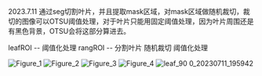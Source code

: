 2023.7.11
通过seg切割叶片，并且提取mask区域，对mask区域做随机裁切，裁切的图像可以OTSU阈值处理，对于叶片只能用固定阈值处理，因为叶片周围还是有黑色背景，OTSU会将这部分算进去。

leafROI -- 阈值化处理 rangROI -- 分割叶片 随机裁切 阈值化处理

![Figure_1](https://github.com/7pluto/dropSegment/assets/50101024/8e7425a1-8cfc-4362-a315-1bd750c7cd5a)
![Figure_2](https://github.com/7pluto/dropSegment/assets/50101024/7a5dd156-561c-4a7b-ae93-6b49d4f0dab5)
![Figure_3](https://github.com/7pluto/dropSegment/assets/50101024/7537137a-9b3d-47d8-a434-8ee0f708eac7)
![Figure_4](https://github.com/7pluto/dropSegment/assets/50101024/1aaa56dc-2586-4f47-ac5f-4460d6eef233)
![leaf_90 0_20230711_195942](https://github.com/7pluto/dropSegment/assets/50101024/0b01ec43-e0e8-4680-99e7-5a34b540ecd3)
